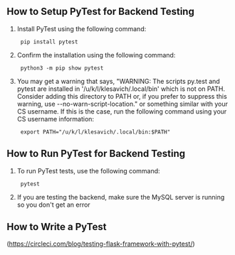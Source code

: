 ## How to Setup PyTest for Backend Testing
1. Install PyTest using the following command:

        pip install pytest

2. Confirm the installation using the following command:

        python3 -m pip show pytest

3. You may get a warning that says, "WARNING: The scripts py.test and pytest are installed in '/u/k/l/klesavich/.local/bin' which is not on PATH. Consider adding this directory to PATH or, if you prefer to suppress this warning, use --no-warn-script-location." or something similar with your CS username. If this is the case, run the following command using your CS username information:

        export PATH="/u/k/l/klesavich/.local/bin:$PATH"

## How to Run PyTest for Backend Testing
1. To run PyTest tests, use the following command:

        pytest

2. If you are testing the backend, make sure the MySQL server is running so you don't get an error


## How to Write a PyTest
(https://circleci.com/blog/testing-flask-framework-with-pytest/)
